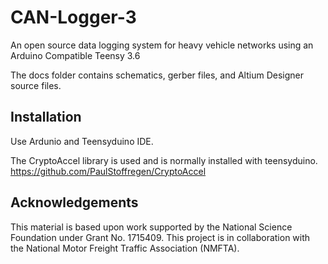 # CAN-Logger-3

An open source data logging system for heavy vehicle networks using an Arduino Compatible Teensy 3.6



The docs folder contains schematics, gerber files, and Altium Designer source files. 

## Installation
Use Ardunio and Teensyduino IDE.

The CryptoAccel library is used and is normally installed with teensyduino.
https://github.com/PaulStoffregen/CryptoAccel


## Acknowledgements

This material is based upon work supported by the National Science Foundation under Grant No. 1715409. This project is in collaboration with the National Motor Freight Traffic Association (NMFTA).